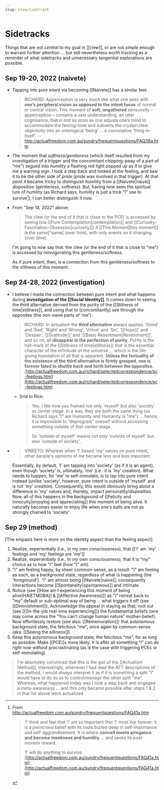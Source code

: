 ```yaml
---
slug: clew/sidetrack
---
```


# Sidetracks

Things that are not *central* to my goal in [[clew]], or are not *simple* enough to warrant further attention ... but still nevertheless worth tracking as a reminder of what sidetracks and unnecessary tangential explorations are possible.

## Sep 19-20, 2022 (naivete)

- Tapping into pure intent via becoming [[Naivete]] has a similar feel: 
    > RICHARD: Apperception is very much like what one sees with **one’s peripheral vision as opposed to the intent focus** of normal or central vision. This moment of **soft, ungathered** sensuosity – apperception – contains a vast understanding, an utter cognisance, that is lost as soon as one adjusts one’s mind to accommodate the feeling-tone and subverts the crystal-clear objectivity into an ontological ‘being’ ... a connotative ‘thing-in-itself’. -- http://actualfreedom.com.au/sundry/frequentquestions/FAQ38a.htm
- The moment that *softness/gentleness* (which itself resulted from my investigation of a trigger and the concomitant chipping-away of a part of "me") segued into *humility* a flashing red light popped up as if to give me a warning sign. I took a step back and looked at the feeling, and saw it to be the other side of *pride* (pride was involved in that trigger). At that point it became tricky to distinguish humility from a [[Naivete|naive]] disposition (gentleness, softness). But, having now seen the spiritual lure of humility (as Richard says, humility is just a trick "I" use to survive[^humility]), I can better distinguish it now.
- From "Sep 14, 2022" above:
    > The clew (or the end of it that is close to the PCE) is accessed by seeing (via [[Pure Contemplation|contemplation]] and [[Curiosity-Fascination-Obsession|curiosity]]) if [[This Moment|this moment]] _is the same_[^same] (over time), with only events on it changing (over time).

    I'm going to now say that: the clew (or the end of it that is close to "me") is accessed by reinvigorating this gentleness/softness.

    As if pure intent, then, is a connection from this gentleness/softness to the stillness of this moment.

## Sep 24-28, 2022 (investigation)


- I believe I made the connection between pure intent and what happens during **investigation of the [[Social Identity]]**. It comes down to seeing the third alternative derived from the purity of the [[Stillness of time|stillness]], and using that to (concomitantly) see through the opposites (the non-naive parts of 'me'):
    > RICHARD: In actualism the **third alternative** always applies. ‘Good’ and ‘Bad’, ‘Right’ and ‘Wrong’, ‘Virtue’ and ‘Sin’, ‘[[Hope]]’ and ‘Despair’, ‘[[Gratitude]]’ and ‘[[Basic Resentment|Resentment]]’, and so on, all **disappear in the perfection of purity**. Purity is the hall-mark of the [[Stillness of time|stillness]] that is the essential character of the infinitude of the universe ... which is the life-giving foundation of all that is apparent. **Unless the factuality of the existence of the third alternative is firmly grasped, one is forever fated to shuttle back and forth between the opposites**. [http://actualfreedom.com.au/richard/selectedcorrespondence/sc-feelings.htm](http://actualfreedom.com.au/richard/selectedcorrespondence/sc-feelings.htm)
    - Srid to Rick:
        > Yes. I like how you framed not only 'myself' but also 'society' as center-stage. In a way, they are both the same thing (as Richard says "I" am Humanity and Humanity is "me") ... hence, it is impossible to "deprogram" oneself without accessing something outside of that center-stage.
        > 
        > So 'outside of myself' means not only 'outside of myself' but also 'outside of society',
- > VINEETO: Whereas when 'I' based 'my' values on pure intent, other people's opinions of me became less and less important.

    Essentially, by default, 'I' am tapping into 'society' (as if it is an agent), even though 'society' is, ultimately, 'me' (i.e.: it is 'my' creation). What needs to happen, for 'me' to self-immolate, is to tap into pure intent instead (unlike 'society', however, pure intent is outside of 'myself' and is not 'my' creation). Consequently, this would obviously bring about a difference in 'my' values and, thereby, impact personality/disposition. Now, all of this happens in the background of [[Felicity and Innocuity|enjoying and appreciating]] this moment of being alive. It naturally becomes easier to enjoy life when one's balls are not as strongly chained to 'society'.

## Sep 29 (method)

[The empasis here is more on the identity aspect than the feeling aspect]

1. Realize, experientially (i.e., in my own consciousness), that [['I' am 'my' feelings and 'my' feelings are 'me']]
2. Realize, experientially (i.e., in my own consciousness), that it is "my" choice as to how "I" feel (how "I" am).
3. "I" am feeling happy, by sheer common-sense, as a result. "I" am feeling as such, as a *background* state, regardless of what is happening (the 'foreground'). "I" am almost being [[Naivete|naive]]; consequently interactions become [[Spontaneity|spontaneous]] and intimate.
4. Notice (see [[How am I experiencing this moment of being alive|HAIETMOBA]] & [[Affective Awareness]]) as "I" retreat back to "my" default or sub-optimal way of being ... what triggers it off (see [[Diminishment]]). Acknowledge the appeal in staying as that; root out (see [[On-the-job real-time experiencing]]) the fundamental beliefs (one may come across the "You can't change human nature" mother-belief). Now effortlessly restore (see also: [[Rememoration]]) that autonomous background state, the felicitous "me", once again by common-sense (aka. [[Seeing the silliness]]).
5. Keep this autonomous background state, the felicitous "me", for as long as possible. Make [[PCE]]s more likely. It is after all something "I" can do *right now* without procrastinating (as is the case with triggering PCEs or self-immolating)

> I'm absolutely convinced that this is the gist of the [[Actualism Method]]. Interestingly, whenever I had read the AFT descriptions of the method, I would always interpret it as if it is something a split "I" would have to do so as to control/manage the other split "me". Whereas, what happened today was I took a step back and engaged a meta-awareness ... and this only became possible after steps 1 & 2 in that list above were actualized.



[^humility]: From http://actualfreedom.com.au/sundry/frequentquestions/FAQ41a.htm

    > ‘I’ think and feel that ‘I’ am so important that ‘I’ must live forever. It is a pernicious belief with its roots buried deep in self-importance and self-aggrandisement. It is where **conceit meets arrogance and become meekness and humility** ... and seeks its post-mortem reward.
    > 
    > ‘I’ will do anything to survive. [http://actualfreedom.com.au/sundry/frequentquestions/FAQ41a.htm](http://actualfreedom.com.au/sundry/frequentquestions/FAQ41a.htm)

